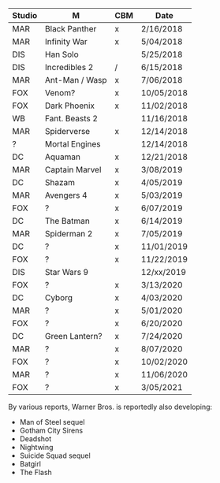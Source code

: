 
| Studio | M | CBM | Date |
|--------|---|-----|------|
| MAR | Black Panther  | x |  2/16/2018 |
| MAR | Infinity War   | x |  5/04/2018 |
| DIS | Han Solo       |   |  5/25/2018 |
| DIS | Incredibles 2  | / |  6/15/2018 |
| MAR | Ant-Man / Wasp | x |  7/06/2018 |
| FOX | Venom?         | x | 10/05/2018 |
| FOX | Dark Phoenix   | x | 11/02/2018 |
| WB  | Fant. Beasts 2 |   | 11/16/2018 |
| MAR | Spiderverse    | x | 12/14/2018 |
| ?   | Mortal Engines |   | 12/14/2018 |
| DC  | Aquaman        | x | 12/21/2018 |
| MAR | Captain Marvel | x |  3/08/2019 |
| DC  | Shazam         | x |  4/05/2019 |
| MAR | Avengers 4     | x |  5/03/2019 |
| FOX | ?              | x |  6/07/2019 |
| DC  | The Batman     | x |  6/14/2019 |
| MAR | Spiderman 2    | x |  7/05/2019 |
| DC  | ?              | x | 11/01/2019 |
| FOX | ?              | x | 11/22/2019 |
| DIS | Star Wars 9    |   | 12/xx/2019 |
| FOX | ?              | x |  3/13/2020 |
| DC  | Cyborg         | x |  4/03/2020 |
| MAR | ?              | x |  5/01/2020 |
| FOX | ?              | x |  6/20/2020 |
| DC  | Green Lantern? | x |  7/24/2020 |
| MAR | ?              | x |  8/07/2020 |
| FOX | ?              | x | 10/02/2020 |
| MAR | ?              | x | 11/06/2020 |
| FOX | ?              | x |  3/05/2021 |

By various reports, Warner Bros. is reportedly also developing:
* Man of Steel sequel
* Gotham City Sirens
* Deadshot 
* Nightwing 
* Suicide Squad sequel
* Batgirl
* The Flash
